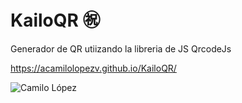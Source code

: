 # KailoQR ㊗

Generador de QR utiizando la libreria de JS QrcodeJs

https://acamilolopezv.github.io/KailoQR/

![Camilo López]()
